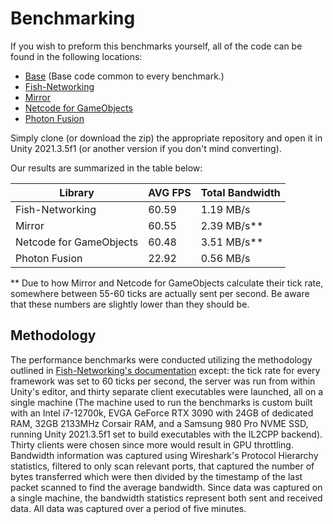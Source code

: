 [Base]: https://github.com/hpcvis/MuVR/tree/benchmark/base
[Fish-Networking]: https://github.com/hpcvis/MuVR/tree/benchmark/FishNet
[Fish-Networking's documentation]: https://fish-networking.gitbook.io/docs/manual/general/performance/benchmark-setup
[Mirror]: https://github.com/hpcvis/MuVR/tree/benchmark/Mirror
[Photon Fusion]: https://github.com/hpcvis/MuVR/tree/benchmark/PhotonFusion
[Netcode for GameObjects]: https://github.com/hpcvis/MuVR/tree/benchmark/Unity

# Benchmarking

If you wish to preform this benchmarks yourself, all of the code can be found in the following locations:

+ [Base] (Base code common to every benchmark.)
+ [Fish-Networking]
+ [Mirror]
+ [Netcode for GameObjects]
+ [Photon Fusion]

Simply clone (or download the zip) the appropriate repository and open it in Unity 2021.3.5f1 (or another version if you don't mind converting).

Our results are summarized in the table below:

| Library | AVG FPS | Total Bandwidth  |
| ------- | ------- | ---------------------- |
| Fish-Networking | 60.59 | 1.19 MB/s |
| Mirror | 60.55 | 2.39 MB/s** |
| Netcode for GameObjects | 60.48 | 3.51 MB/s** | 
| Photon Fusion | 22.92 | 0.56 MB/s | 

** Due to how Mirror and Netcode for GameObjects calculate their tick rate, somewhere between 55-60 ticks are actually sent per second. Be aware that these numbers are slightly lower than they should be.

## Methodology

The performance benchmarks were conducted utilizing the methodology outlined in [Fish-Networking's documentation] except: the tick rate for every framework was set to 60 ticks per second, the server was run from within Unity's editor, and thirty separate client executables were launched, all on a single machine (The machine used to run the benchmarks is custom built with an Intel i7-12700k, EVGA GeForce RTX 3090 with 24GB of dedicated RAM, 32GB 2133MHz Corsair RAM, and a Samsung 980 Pro NVME SSD, running Unity 2021.3.5f1 set to build executables with the IL2CPP backend). Thirty clients were chosen since more would result in GPU throttling. Bandwidth information was captured using Wireshark's Protocol Hierarchy statistics, filtered to only scan relevant ports, that captured the number of bytes transferred which were then divided by the timestamp of the last packet scanned to find the average bandwidth. Since data was captured on a single machine, the bandwidth statistics represent both sent and received data. All data was captured over a period of five minutes.

